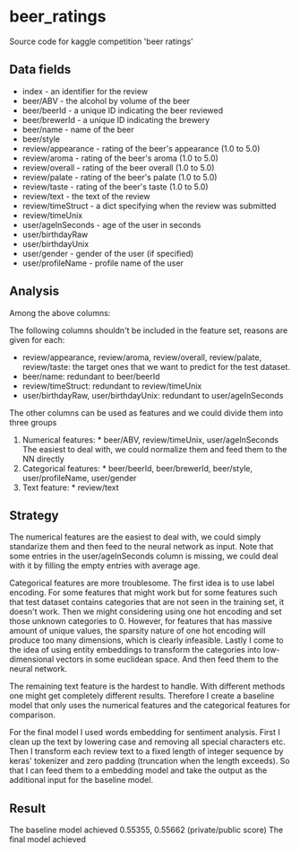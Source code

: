 # beer_ratings
Source code for kaggle competition 'beer ratings'

## Data fields

  * index - an identifier for the review
  * beer/ABV - the alcohol by volume of the beer
  * beer/beerId - a unique ID indicating the beer reviewed
  * beer/brewerId - a unique ID indicating the brewery
  * beer/name - name of the beer
  * beer/style
  * review/appearance - rating of the beer's appearance (1.0 to 5.0)
  * review/aroma - rating of the beer's aroma (1.0 to 5.0)
  * review/overall - rating of the beer overall (1.0 to 5.0)
  * review/palate - rating of the beer's palate (1.0 to 5.0)
  * review/taste - rating of the beer's taste (1.0 to 5.0)
  * review/text - the text of the review
  * review/timeStruct - a dict specifying when the review was submitted
  * review/timeUnix
  * user/ageInSeconds - age of the user in seconds
  * user/birthdayRaw
  * user/birthdayUnix
  * user/gender - gender of the user (if specified)
  * user/profileName - profile name of the user

## Analysis
Among the above columns:

The following columns shouldn't be included in the feature set, reasons are given for each:
  * review/appearance, review/aroma, review/overall, review/palate, review/taste: the target ones that we want to predict   for the test dataset. 
  * beer/name: redundant to beer/beerId
  * review/timeStruct: redundant to review/timeUnix
  * user/birthdayRaw, user/birthdayUnix: redundant to user/ageInSeconds

The other columns can be used as features and we could divide them into three groups
  1. Numerical features:
    * beer/ABV, review/timeUnix, user/ageInSeconds
    The easiest to deal with, we could normalize them and feed them to the NN directly
  2. Categorical features:
    * beer/beerId, beer/brewerId, beer/style, user/profileName, user/gender
  3. Text feature:
    * review/text
    
## Strategy
The numerical features are the easiest to deal with, we could simply standarize them and then feed to the neural network as input. Note that some entries in the user/ageInSeconds column is missing, we could deal with it by filling the empty entries with average age.

Categorical features are more troublesome. The first idea is to use label encoding. For some features that might work but for some features such that test dataset contains categories that are not seen in the training set, it doesn't work. Then we might considering using one hot encoding and set those unknown categories to 0. However, for features that has massive amount of unique values, the sparsity nature of one hot encoding will produce too many dimensions, which is clearly infeasible. Lastly I come to the idea of using entity embeddings to transform the categories into low-dimensional vectors in some euclidean space. And then feed them to the neural network.

The remaining text feature is the hardest to handle. With different methods one might get completely different results. Therefore I create a baseline model that only uses the numerical features and the categorical features for comparison.

For the final model I used words embedding for sentiment analysis. First I clean up the text by lowering case and removing all special characters etc. Then I transform each review text to a fixed length of integer sequence by keras' tokenizer and zero padding (truncation when the length exceeds). So that I can feed them to a embedding model and take the output as the additional input for the baseline model.

## Result
The baseline model achieved 0.55355, 0.55662 (private/public score)
The final model achieved 
